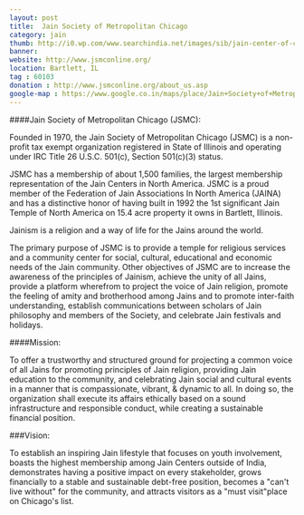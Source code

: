 ```yaml
---
layout: post
title: 	Jain Society of Metropolitan Chicago
category: jain
thumb: http://i0.wp.com/www.searchindia.net/images/sib/jain-center-of-chicago.jpg
banner: 
website: http://www.jsmconline.org/
location: Bartlett, IL
tag : 60103
donation : http://www.jsmconline.org/about_us.asp
google-map : https://www.google.co.in/maps/place/Jain+Society+of+Metropolitan+Chicago/@42.0050062,-88.1991971,17z/data=!3m1!4b1!4m2!3m1!1s0x880f071f51d3d4e1:0x8d60a0de2683e9ef?hl=en
---
```


####Jain Society of Metropolitan Chicago (JSMC):

Founded in 1970, the Jain Society of Metropolitan Chicago (JSMC) is a non-profit tax exempt organization registered in State of Illinois and operating under IRC Title 26 U.S.C. 501(c), Section 501(c)(3) status.

JSMC has a membership of about 1,500 families, the largest membership representation of the Jain Centers in North America. JSMC is a proud member of the Federation of Jain Associations In North America (JAINA) and has a distinctive honor of having built in 1992 the 1st significant Jain Temple of North America on 15.4 acre property it owns in Bartlett, Illinois.

Jainism is a religion and a way of life for the Jains around the world.

The primary purpose of JSMC is to provide a temple for religious services and a community center for social, cultural, educational and economic needs of the Jain community. Other objectives of JSMC are to increase the awareness of the principles of Jainism, achieve the unity of all Jains, provide a platform wherefrom to project the voice of Jain religion, promote the feeling of amity and brotherhood among Jains and to promote inter-faith understanding, establish communications between scholars of Jain philosophy and members of the Society, and celebrate Jain festivals and holidays.

####Mission:

To offer a trustworthy and structured ground for projecting a common voice of all Jains for promoting principles of Jain religion, providing Jain education to the community, and celebrating Jain social and cultural events in a manner that is compassionate, vibrant, & dynamic to all. In doing so, the organization shall execute its affairs ethically based on a sound infrastructure and responsible conduct, while creating a sustainable financial position.

###Vision:

To establish an inspiring Jain lifestyle that focuses on youth involvement, boasts the highest membership among Jain Centers outside of India, demonstrates having a positive impact on every stakeholder, grows financially to a stable and sustainable debt-free position, becomes a "can't live without" for the community, and attracts visitors as a "must visit"place on Chicago's list.
